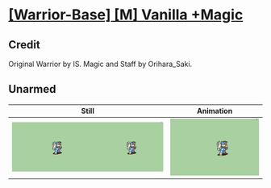 # [\[Warrior-Base\] \[M\] Vanilla +Magic](../)

## Credit

Original Warrior by IS. 
Magic and Staff by Orihara_Saki.
	
## Unarmed

| Still | Animation |
| :---: | :-------: |
| ![Unarmed still](./Unarmed_000.png) | ![Unarmed animation](./Unarmed.gif) |
